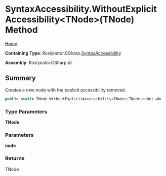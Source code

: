 # SyntaxAccessibility\.WithoutExplicitAccessibility\<TNode>\(TNode\) Method

[Home](../../../../README.md)

**Containing Type**: Roslynator\.CSharp\.[SyntaxAccessibility](../README.md)

**Assembly**: Roslynator\.CSharp\.dll

## Summary

Creates a new node with the explicit accessibility removed\.

```csharp
public static TNode WithoutExplicitAccessibility<TNode>(TNode node) where TNode : Microsoft.CodeAnalysis.SyntaxNode
```

### Type Parameters

**TNode**

### Parameters

**node**

### Returns

TNode

